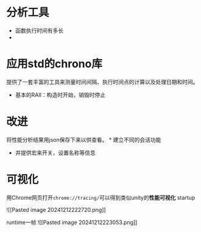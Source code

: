 
# 分析工具
* 函数执行时间有多长
*    
# 应用std的chrono库
提供了一套丰富的工具来测量时间间隔、执行时间点的计算以及处理日期和时间。
* 基本的RAII：构造时开始，销毁时停止


# 改进
将性能分析结果用json保存下来以供查看。
	* 建立不同的会话功能
* 并提供宏来开关，设置名称等信息

# 可视化
用Chrome网页打开`chrome://tracing/`可以得到类似unity的**性能可视化**
startup

![[Pasted image 20241212222720.png]]

runtime一帧
![[Pasted image 20241212223053.png]]